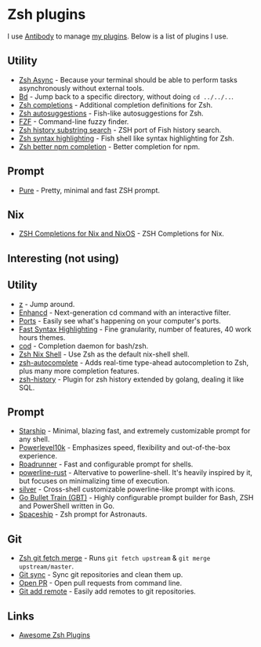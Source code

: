 # Zsh plugins

I use [Antibody](https://github.com/getantibody/antibody) to manage [my plugins](https://github.com/nikitavoloboev/dotfiles/blob/master/zsh/plugins.txt#L1). Below is a list of plugins I use.

## Utility

- [Zsh Async](https://github.com/mafredri/zsh-async) - Because your terminal should be able to perform tasks asynchronously without external tools.
- [Bd](https://github.com/Tarrasch/zsh-bd) - Jump back to a specific directory, without doing `cd ../../..`.
- [Zsh completions](https://github.com/zsh-users/zsh-completions) - Additional completion definitions for Zsh.
- [Zsh autosuggestions](https://github.com/zsh-users/zsh-autosuggestions) - Fish-like autosuggestions for Zsh.
- [FZF](https://github.com/junegunn/fzf) - Command-line fuzzy finder.
- [Zsh history substring search](https://github.com/zsh-users/zsh-history-substring-search) - ZSH port of Fish history search.
- [Zsh syntax highlighting](https://github.com/zsh-users/zsh-syntax-highlighting) - Fish shell like syntax highlighting for Zsh.
- [Zsh better npm completion](https://github.com/lukechilds/zsh-better-npm-completion) - Better completion for npm.

## Prompt

- [Pure](https://github.com/sindresorhus/pure) - Pretty, minimal and fast ZSH prompt.

## Nix

- [ZSH Completions for Nix and NixOS](https://github.com/spwhitt/nix-zsh-completions) - ZSH Completions for Nix.

## Interesting (not using)

## Utility

- [z](https://github.com/rupa/z) - Jump around.
- [Enhancd](https://github.com/b4b4r07/enhancd) - Next-generation cd command with an interactive filter.
- [Ports](https://github.com/caarlos0/ports) - Easily see what's happening on your computer's ports.
- [Fast Syntax Highlighting](https://github.com/zdharma/fast-syntax-highlighting) - Fine granularity, number of features, 40 work hours themes.
- [cod](https://github.com/dim-an/cod) - Completion daemon for bash/zsh.
- [Zsh Nix Shell](https://github.com/chisui/zsh-nix-shell) - Use Zsh as the default nix-shell shell.
- [zsh-autocomplete](https://github.com/marlonrichert/zsh-autocomplete) - Adds real-time type-ahead autocompletion to Zsh, plus many more completion features.
- [zsh-history](https://github.com/b4b4r07/zsh-history) - Plugin for zsh history extended by golang, dealing it like SQL.

## Prompt

- [Starship](https://github.com/starship/starship) - Minimal, blazing fast, and extremely customizable prompt for any shell.
- [Powerlevel10k](https://github.com/romkatv/powerlevel10k) - Emphasizes speed, flexibility and out-of-the-box experience.
- [Roadrunner](https://github.com/juanibiapina/roadrunner) - Fast and configurable prompt for shells.
- [powerline-rust](https://github.com/cirho/powerline-rust) - Altervative to powerline-shell. It's heavily inspired by it, but focuses on minimalizing time of execution.
- [silver](https://github.com/reujab/silver) - Cross-shell customizable powerline-like prompt with icons.
- [Go Bullet Train (GBT)](https://github.com/jtyr/gbt) - Highly configurable prompt builder for Bash, ZSH and PowerShell written in Go.
- [Spaceship](https://github.com/denysdovhan/spaceship-prompt) - Zsh prompt for Astronauts.

## Git

- [Zsh git fetch merge](https://github.com/caarlos0/zsh-git-fetch-merge) - Runs `git fetch upstream` & `git merge upstream/master`.
- [Git sync](https://github.com/caarlos0/zsh-git-sync) - Sync git repositories and clean them up.
- [Open PR](https://github.com/caarlos0/zsh-open-pr) - Open pull requests from command line.
- [Git add remote](https://github.com/caarlos0/git-add-remote) - Easily add remotes to git repositories.

## Links

- [Awesome Zsh Plugins](https://github.com/unixorn/awesome-zsh-plugins)
